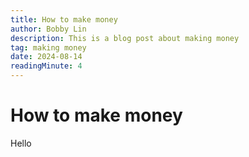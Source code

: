 ```yaml
---
title: How to make money
author: Bobby Lin
description: This is a blog post about making money
tag: making money
date: 2024-08-14
readingMinute: 4
---
```


# How to make money

Hello
